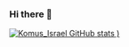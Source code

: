 ### Hi there 👋

<!--
**komus-Israel/komus-Israel** is a ✨ _special_ ✨ repository because its `README.md` (this file) appears on your GitHub profile.

Here are some ideas to get you started:

- 🔭 I’m currently working on ...
- 🌱 I’m currently learning ...
- 👯 I’m looking to collaborate on ...
- 🤔 I’m looking for help with ...
- 💬 Ask me about ...
- 📫 How to reach me: ...
- 😄 Pronouns: ...
- ⚡ Fun fact: ...
-->

[![Komus_Israel GitHub stats](https://github-readme-stats.vercel.app/api?username=komus-Israel&count_private=true&show_icons=true&theme=tokyonight&hide_border=true)
)](https://github.com/anuraghazra/github-readme-stats)

